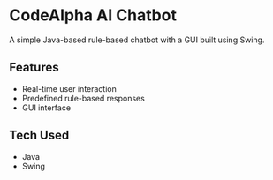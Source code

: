 # CodeAlpha AI Chatbot

A simple Java-based rule-based chatbot with a GUI built using Swing.

## Features
- Real-time user interaction
- Predefined rule-based responses
- GUI interface

## Tech Used
- Java
- Swing
